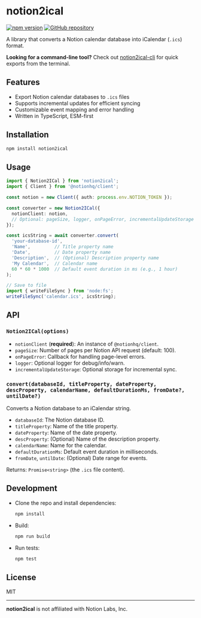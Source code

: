 # notion2ical

[![npm version](https://img.shields.io/npm/v/notion2ical.svg)](https://www.npmjs.com/package/notion2ical) [![GitHub repository](https://img.shields.io/badge/GitHub-Repo-blue?style=flat-square&logo=github)](https://github.com/brenank/notion2ical)

A library that converts a Notion calendar database into iCalendar (`.ics`) format.

**Looking for a command-line tool?** Check out [notion2ical-cli](https://www.npmjs.com/package/notion2ical-cli) for quick exports from the terminal.

## Features

- Export Notion calendar databases to `.ics` files
- Supports incremental updates for efficient syncing
- Customizable event mapping and error handling
- Written in TypeScript, ESM-first

## Installation

```sh
npm install notion2ical
```

## Usage

```ts
import { Notion2ICal } from 'notion2ical';
import { Client } from '@notionhq/client';

const notion = new Client({ auth: process.env.NOTION_TOKEN });

const converter = new Notion2ICal({
  notionClient: notion,
  // Optional: pageSize, logger, onPageError, incrementalUpdateStorage
});

const icsString = await converter.convert(
  'your-database-id',
  'Name',         // Title property name
  'Date',         // Date property name
  'Description',  // (Optional) Description property name
  'My Calendar',  // Calendar name
  60 * 60 * 1000  // Default event duration in ms (e.g., 1 hour)
);

// Save to file
import { writeFileSync } from 'node:fs';
writeFileSync('calendar.ics', icsString);
```

## API

### `Notion2ICal(options)`

- `notionClient` (**required**): An instance of `@notionhq/client`.
- `pageSize`: Number of pages per Notion API request (default: 100).
- `onPageError`: Callback for handling page-level errors.
- `logger`: Optional logger for debug/info/warn.
- `incrementalUpdateStorage`: Optional storage for incremental sync.

### `convert(databaseId, titleProperty, dateProperty, descProperty, calendarName, defaultDurationMs, fromDate?, untilDate?)`

Converts a Notion database to an iCalendar string.

- `databaseId`: The Notion database ID.
- `titleProperty`: Name of the title property.
- `dateProperty`: Name of the date property.
- `descProperty`: (Optional) Name of the description property.
- `calendarName`: Name for the calendar.
- `defaultDurationMs`: Default event duration in milliseconds.
- `fromDate`, `untilDate`: (Optional) Date range for events.

Returns: `Promise<string>` (the `.ics` file content).

## Development

- Clone the repo and install dependencies:
  ```sh
  npm install
  ```
- Build:
  ```sh
  npm run build
  ```
- Run tests:
  ```sh
  npm test
  ```

## License

MIT

---

**notion2ical** is not affiliated with Notion Labs, Inc.
